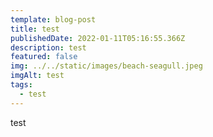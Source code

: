 ```yaml
---
template: blog-post
title: test
publishedDate: 2022-01-11T05:16:55.366Z
description: test
featured: false
img: ../../static/images/beach-seagull.jpeg
imgAlt: test
tags:
  - test
---
```

test
